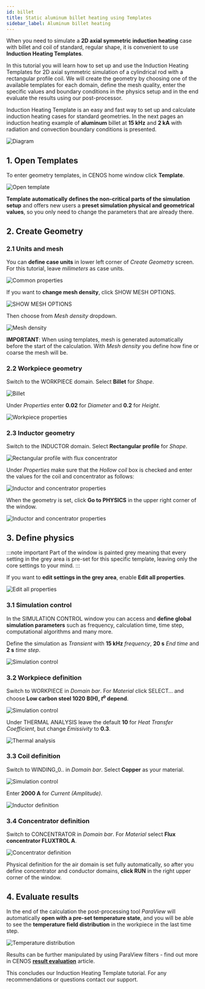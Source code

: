 ```yaml
---
id: billet
title: Static aluminum billet heating using Templates
sidebar_label: Aluminum billet heating
---
```


When you need to simulate a **2D axial symmetric induction heating** case with billet and coil of standard, regular shape, it is convenient to use **Induction Heating Templates**.

In this tutorial you will learn how to set up and use the Induction Heating Templates for 2D axial symmetric simulation of a cylindrical rod with a rectangular profile coil. We will create the geometry by choosing one of the available templates for each domain, define the mesh quality, enter the specific values and boundary conditions in the physics setup and in the end evaluate the results using our post-processor.

Induction Heating Template is an easy and fast way to set up and calculate induction heating cases for standard geometries. In the next pages an induction heating example of **aluminum** billet at **15 kHz** and **2 kA** with radiation and convection boundary conditions is presented.

<p align="center">

![Diagram](assets/billet/0.png)

</p>

## 1. Open Templates

To enter geometry templates, in CENOS home window click **Template**.

![Open template](assets/billet/1.1.png)

**Template automatically defines the non-critical parts of the simulation setup** and offers new users a **preset simulation physical and geometrical values**, so you only need to change the parameters that are already there.

## 2. Create Geometry

### 2.1 Units and mesh

You can **define case units** in lower left corner of *Create Geometry* screen. For this tutorial, leave *milimeters* as case units.

<p align="center">

![Common properties](assets/billet/2.1.1.png)

</p>

If you want to **change mesh density**, click SHOW MESH OPTIONS.

<p align="center">

![SHOW MESH OPTIONS](assets/billet/2.1.2.png)

</p>

Then choose from *Mesh density* dropdown.

<p align="center">

![Mesh density](assets/billet/2.1.3.png)

</p>

**IMPORTANT**: When using templates, mesh is generated automatically before the start of the calculation. With *Mesh density* you define how fine or coarse the mesh will be.

### 2.2 Workpiece geometry

Switch to the WORKPIECE domain. Select **Billet** for *Shape*.

<p align="center">

![Billet](assets/billet/2.2.1.png)

</p>

Under *Properties* enter **0.02** for *Diameter* and **0.2** for *Height*.

<p align="center">

![Workpiece properties](assets/billet/2.2.2.png)

</p>

### 2.3 Inductor geometry

Switch to the INDUCTOR domain. Select **Rectangular profile** for *Shape*.

<p align="center">

![Rectangular profile with flux concentrator](assets/billet/2.3.1.png)

</p>

Under *Properties* make sure that the *Hollow coil* box is checked and enter the values for the coil and concentrator as follows:

<p align="center">

![Inductor and concentrator properties](assets/billet/2.3.2.png)

</p>

When the geometry is set, click **Go to PHYSICS** in the upper right corner of the window.

<p align="center">

![Inductor and concentrator properties](assets/billet/2.3.3.png)

</p>

## 3. Define physics

:::note important
Part of the window is painted grey meaning that every setting in the grey area is pre-set for this specific template, leaving only the core settings to your mind.
:::

If you want to **edit settings in the grey area**, enable **Edit all properties**.

<p align="center">

![Edit all properties](assets/billet/3.0.png)

</p>

### 3.1 Simulation control

In the SIMULATION CONTROL window you can access and **define global simulation parameters** such as frequency, calculation time, time step, computational algorithms and many more.

Define the simulation as *Transient* with **15 kHz** *frequency*, **20 s** *End time* and **2 s** *time step*.

<p align="center">

![Simulation control](assets/billet/3.1.1.png)

</p>

### 3.2 Workpiece definition

Switch to WORKPIECE in *Domain bar*. For *Material* click SELECT… and choose **Low carbon steel 1020 B(H), $t^{o}$ depend**.

<p align="center">

![Simulation control](assets/billet/3.2.1.png)

</p>

Under THERMAL ANALYSIS leave the default **10** for *Heat Transfer Coefficient*, but change *Emissivity* to **0.3**.

![Thermal analysis](assets/billet/3.2.2.png)

### 3.3 Coil definition

Switch to WINDING_0.. in *Domain bar*. Select **Copper** as your material.

<p align="center">

![Simulation control](assets/billet/3.2.3.png)

</p>

Enter **2000 A** for *Current (Amplitude)*. 

<p align="center">

![Inductor definition](assets/billet/3.3.1.png)

</p>

### 3.4 Concentrator definition

Switch to CONCENTRATOR in *Domain bar*. For *Material* select **Flux concentrator FLUXTROL A**. 

<p align="center">

![Concentrator definition](assets/billet/3.4.1.png)

</p>


Physical definition for the air domain is set fully automatically, so after you define concentrator and conductor domains, **click RUN** in the right upper corner of the window.

## 4. Evaluate results

In the end of the calculation the post-processing tool *ParaView* will automatically **open with a pre-set temperature state**, and you will be able to see the **temperature field distribution** in the workpiece in the last time step.

![Temperature distribution](assets/billet/4.1.1.png)

Results can be further manipulated by using ParaView filters - find out more in CENOS [**result evaluation**](/results) article.

This concludes our Induction Heating Template tutorial. For any recommendations or questions contact our support.